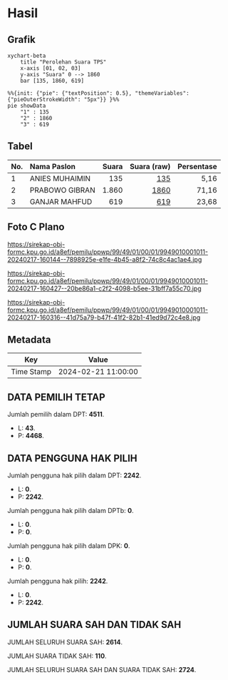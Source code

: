 # Hasil

## Grafik

```mermaid
xychart-beta
    title "Perolehan Suara TPS"
    x-axis [01, 02, 03]
    y-axis "Suara" 0 --> 1860
    bar [135, 1860, 619]
```

```mermaid
%%{init: {"pie": {"textPosition": 0.5}, "themeVariables": {"pieOuterStrokeWidth": "5px"}} }%%
pie showData
    "1" : 135
    "2" : 1860
    "3" : 619
```

## Tabel

| No. | Nama Paslon    | Suara | Suara (raw) | Persentase |
|:--- |:-------------- | -----:| -----------:| ----------:|
| 1   | ANIES MUHAIMIN | 135   | [135][p-1]  | 5,16       |
| 2   | PRABOWO GIBRAN | 1.860 | [1860][p-2] | 71,16      |
| 3   | GANJAR MAHFUD  | 619   | [619][p-3]  | 23,68      |


[p-1]: https://github.com/gigit-pemilu/pemilu-2024-99-luar-negeri/blob/main/pilpres/hitung-suara/sub/99-luar-negeri/sub/49-hong-kong-republik-rakyat-tiongkok/sub/01-hong-kong-republik-rakyat-tiongkok/sub/0001-hong-kong-republik-rakyat-tiongkok/sub/011-pos-007/sub/paslon-1.txt
[p-2]: https://github.com/gigit-pemilu/pemilu-2024-99-luar-negeri/blob/main/pilpres/hitung-suara/sub/99-luar-negeri/sub/49-hong-kong-republik-rakyat-tiongkok/sub/01-hong-kong-republik-rakyat-tiongkok/sub/0001-hong-kong-republik-rakyat-tiongkok/sub/011-pos-007/sub/paslon-2.txt
[p-3]: https://github.com/gigit-pemilu/pemilu-2024-99-luar-negeri/blob/main/pilpres/hitung-suara/sub/99-luar-negeri/sub/49-hong-kong-republik-rakyat-tiongkok/sub/01-hong-kong-republik-rakyat-tiongkok/sub/0001-hong-kong-republik-rakyat-tiongkok/sub/011-pos-007/sub/paslon-3.txt

## Foto C Plano

https://sirekap-obj-formc.kpu.go.id/a8ef/pemilu/ppwp/99/49/01/00/01/9949010001011-20240217-160144--7898925e-e1fe-4b45-a8f2-74c8c4ac1ae4.jpg

https://sirekap-obj-formc.kpu.go.id/a8ef/pemilu/ppwp/99/49/01/00/01/9949010001011-20240217-160427--20be86a1-c2f2-4098-b5ee-31bff7a55c70.jpg

https://sirekap-obj-formc.kpu.go.id/a8ef/pemilu/ppwp/99/49/01/00/01/9949010001011-20240217-160316--41d75a79-b47f-41f2-82b1-41ed9d72c4e8.jpg


## Metadata

| Key        | Value               |
| ---------- | ------------------- |
| Time Stamp | 2024-02-21 11:00:00 |


## DATA PEMILIH TETAP

Jumlah pemilih dalam DPT: **4511**.
 * L: **43**.
 * P: **4468**.

## DATA PENGGUNA HAK PILIH

Jumlah pengguna hak pilih dalam DPT: **2242**.
 * L: **0**.
 * P: **2242**.

Jumlah pengguna hak pilih dalam DPTb: **0**.
 * L: **0**.
 * P: **0**.

Jumlah pengguna hak pilih dalam DPK: **0**.
 * L: **0**.
 * P: **0**.

Jumlah pengguna hak pilih: **2242**.
 * L: **0**.
 * P: **2242**.

## JUMLAH SUARA SAH DAN TIDAK SAH

JUMLAH SELURUH SUARA SAH: **2614**.

JUMLAH SUARA TIDAK SAH: **110**.

JUMLAH SELURUH SUARA SAH DAN SUARA TIDAK SAH: **2724**.


